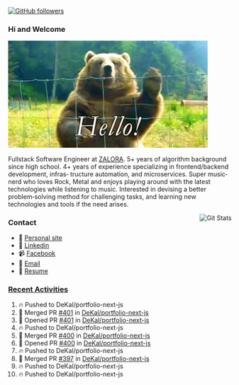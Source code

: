 [![GitHub followers](https://img.shields.io/github/followers/DeKal?label=Follow%20at%20GitHub&style=for-the-badge)](https://github.com/DeKal)

### Hi and Welcome 
<img src="https://github.com/DeKal/DeKal/blob/master/images/bear_hi.gif?raw=true" width="450px">

Fullstack Software Engineer at [ZALORA](https://github.com/zalora/). 5+ years of algorithm background since high school. 4+ years of experience specializing in frontend/backend development, infras‐ tructure automation, and microservices. Super music‐nerd who loves Rock, Metal and enjoys playing around with the latest technologies while listening to music. Interested in devising a better problem‐solving method for challenging tasks, and learning new technologies and tools if the need arises.


<a href="https://phatho-folio.now.sh/"><img alt="Git Stats" src="https://github-readme-stats.vercel.app/api?username=DeKal&show_icons=true&theme=merko&count_private=true" align="right" height="190" /></a>


### Contact

- 💬 [Personal site](https://phatho-folio.now.sh/)
- 🔗 [Linkedin](https://www.linkedin.com/in/phat-ho/)
- 📹 [Facebook](https://www.facebook.com/dekal.dev)
- 📧 <a href="mailto:hohuuphat22@gmail.com">Email</a>
- 📄 <a id="raw-url" href="https://raw.githubusercontent.com/DeKal/DeKal/master/cv/dekal.pdf">Resume</a>


### [Recent Activities](https://github.com/DeKal/github-activity-readme)
<!--START_SECTION:activity-->
1. 🔥 Pushed to DeKal/portfolio-next-js
2. 🎉 Merged PR [#401](https://github.com/DeKal/portfolio-next-js/pull/401) in [DeKal/portfolio-next-js](https://github.com/DeKal/portfolio-next-js)
3. 💪 Opened PR [#401](https://github.com/DeKal/portfolio-next-js/pull/401) in [DeKal/portfolio-next-js](https://github.com/DeKal/portfolio-next-js)
4. 🔥 Pushed to DeKal/portfolio-next-js
5. 🎉 Merged PR [#400](https://github.com/DeKal/portfolio-next-js/pull/400) in [DeKal/portfolio-next-js](https://github.com/DeKal/portfolio-next-js)
6. 💪 Opened PR [#400](https://github.com/DeKal/portfolio-next-js/pull/400) in [DeKal/portfolio-next-js](https://github.com/DeKal/portfolio-next-js)
7. 🔥 Pushed to DeKal/portfolio-next-js
8. 🎉 Merged PR [#397](https://github.com/DeKal/portfolio-next-js/pull/397) in [DeKal/portfolio-next-js](https://github.com/DeKal/portfolio-next-js)
9. 🔥 Pushed to DeKal/portfolio-next-js
10. 🔥 Pushed to DeKal/portfolio-next-js
<!--END_SECTION:activity-->